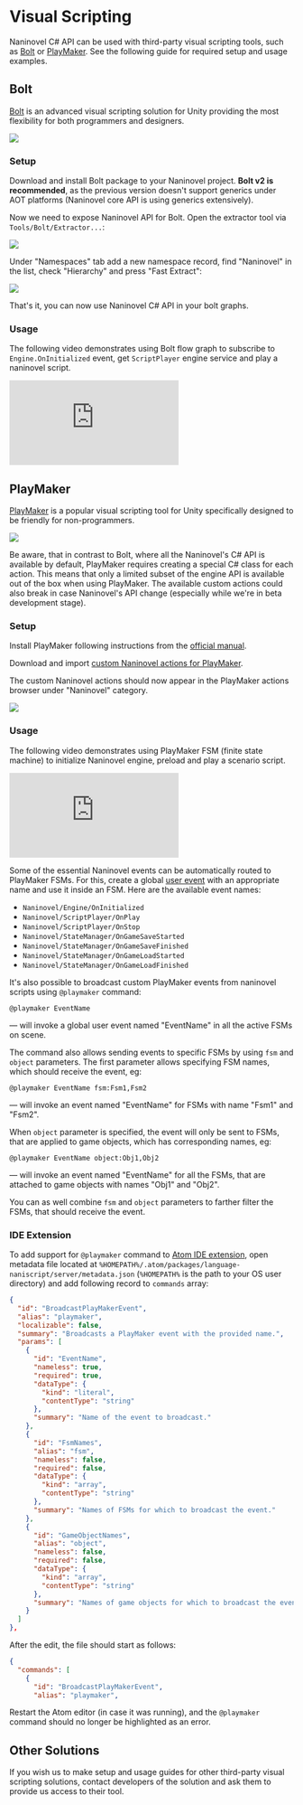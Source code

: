 ﻿# Visual Scripting

Naninovel C# API can be used with third-party visual scripting tools, such as [Bolt](https://ludiq.io/bolt) or [PlayMaker](https://hutonggames.com/). See the following guide for required setup and usage examples.

## Bolt

[Bolt](https://assetstore.unity.com/packages/tools/visual-scripting/bolt-87491) is an advanced visual scripting solution for Unity providing the most flexibility for both programmers and designers. 

![](https://i.gyazo.com/ab7c9d92b32810b030aba24b4bd95405.jpg)

### Setup

Download and install Bolt package to your Naninovel project. **Bolt v2 is recommended**, as the previous version doesn't support generics under AOT platforms (Naninovel core API is using generics extensively).

Now we need to expose Naninovel API for Bolt. Open the extractor tool via `Tools/Bolt/Extractor...`:

![](https://i.gyazo.com/bcd6cf253b77b20f12b7557f41d2a0ae.png)

Under "Namespaces" tab add a new namespace record, find "Naninovel" in the list, check "Hierarchy" and press "Fast Extract":

![](https://i.gyazo.com/0a0460e46aa57fde767b037d6d3af70e.png)

That's it, you can now use Naninovel C# API in your bolt graphs.

### Usage

The following video demonstrates using Bolt flow graph to subscribe to `Engine.OnInitialized` event, get `ScriptPlayer` engine service and play a naninovel script.

<div class="video-container">
    <iframe src="https://www.youtube-nocookie.com/embed/w7PAhE7HO9c" frameborder="0" allow="accelerometer; autoplay; encrypted-media; gyroscope; picture-in-picture" allowfullscreen></iframe>
</div>

## PlayMaker

[PlayMaker](https://assetstore.unity.com/packages/tools/visual-scripting/playmaker-368) is a popular visual scripting tool for Unity specifically designed to be friendly for non-programmers. 

![](https://i.gyazo.com/0a5b219b059fd61c85d225e903d77857.png)

Be aware, that in contrast to Bolt, where all the Naninovel's C# API is available by default, PlayMaker requires creating a special C# class for each action. This means that only a limited subset of the engine API is available out of the box when using PlayMaker. The available custom actions could also break in case Naninovel's API change (especially while we're in beta development stage).

### Setup

Install PlayMaker following instructions from the [official manual](https://hutonggames.fogbugz.com/default.asp?W11).

Download and import [custom Naninovel actions for PlayMaker](https://github.com/Elringus/NaninovelPlayMaker/raw/master/NaninovelPlayMaker.unitypackage).

The custom Naninovel actions should now appear in the PlayMaker actions browser under "Naninovel" category.

![](https://i.gyazo.com/a40b0b7b21c73d3b5f64b005085198ea.png)

### Usage

The following video demonstrates using PlayMaker FSM (finite state machine) to initialize Naninovel engine, preload and play a scenario script.

<div class="video-container">
    <iframe src="https://www.youtube-nocookie.com/embed/N856vi18XVU" frameborder="0" allow="accelerometer; autoplay; encrypted-media; gyroscope; picture-in-picture" allowfullscreen></iframe>
</div>

Some of the essential Naninovel events can be automatically routed to PlayMaker FSMs. For this, create a global [user event](https://hutonggames.fogbugz.com/default.asp?W148) with an appropriate name and use it inside an FSM. Here are the available event names:

- `Naninovel/Engine/OnInitialized`
- `Naninovel/ScriptPlayer/OnPlay`
- `Naninovel/ScriptPlayer/OnStop`
- `Naninovel/StateManager/OnGameSaveStarted`
- `Naninovel/StateManager/OnGameSaveFinished`
- `Naninovel/StateManager/OnGameLoadStarted`
- `Naninovel/StateManager/OnGameLoadFinished`

It's also possible to broadcast custom PlayMaker events from naninovel scripts using `@playmaker` command:

```
@playmaker EventName
```

— will invoke a global user event named "EventName" in all the active FSMs on scene.

The command also allows sending events to specific FSMs by using `fsm` and `object` parameters. The first parameter allows specifying FSM names, which should receive the event, eg: 

```
@playmaker EventName fsm:Fsm1,Fsm2
```

— will invoke an event named "EventName" for FSMs with name "Fsm1" and "Fsm2".  

When `object` parameter is specified, the event will only be sent to FSMs, that are applied to game objects, which has corresponding names, eg:

```
@playmaker EventName object:Obj1,Obj2
```

— will invoke an event named "EventName" for all the FSMs, that are attached to game objects with names "Obj1" and "Obj2".  

You can as well combine `fsm` and `object` parameters to farther filter the FSMs, that should receive the event.

### IDE Extension

To add support for `@playmaker` command to [Atom IDE extension](/guide/naninovel-scripts.md#ide-support), open metadata file located at `%HOMEPATH%/.atom/packages/language-naniscript/server/metadata.json` (`%HOMEPATH%` is the path to your OS user directory) and add following record to `commands` array: 

```json
{
  "id": "BroadcastPlayMakerEvent",
  "alias": "playmaker",
  "localizable": false,
  "summary": "Broadcasts a PlayMaker event with the provided name.",
  "params": [
    {
      "id": "EventName",
      "nameless": true,
      "required": true,
      "dataType": {
        "kind": "literal",
        "contentType": "string"
      },
      "summary": "Name of the event to broadcast."
    },
    {
      "id": "FsmNames",
      "alias": "fsm",
      "nameless": false,
      "required": false,
      "dataType": {
        "kind": "array",
        "contentType": "string"
      },
      "summary": "Names of FSMs for which to broadcast the event."
    },
    {
      "id": "GameObjectNames",
      "alias": "object",
      "nameless": false,
      "required": false,
      "dataType": {
        "kind": "array",
        "contentType": "string"
      },
      "summary": "Names of game objects for which to broadcast the event."
    }
  ]
},
```

After the edit, the file should start as follows:

```json
{
  "commands": [
    {
      "id": "BroadcastPlayMakerEvent",
      "alias": "playmaker",
```

Restart the Atom editor (in case it was running), and the `@playmaker` command should no longer be highlighted as an error.

## Other Solutions

If you wish us to make setup and usage guides for other third-party visual scripting solutions, contact developers of the solution and ask them to provide us access to their tool.

